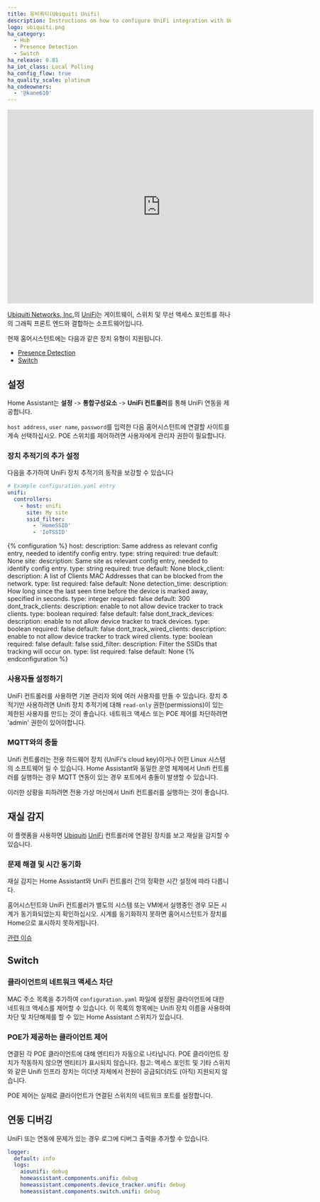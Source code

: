 ```yaml
---
title: 유비쿼티(Ubiquiti Unifi)
description: Instructions on how to configure UniFi integration with UniFi Controller by Ubiquiti.
logo: ubiquiti.png
ha_category:
  - Hub
  - Presence Detection
  - Switch
ha_release: 0.81
ha_iot_class: Local Polling
ha_config_flow: true
ha_quality_scale: platinum
ha_codeowners:
  - '@kane610'
---
```


<div class='videoWrapper'>
<iframe width="690" height="437" src="https://www.youtube.com/embed/Z_6eDtWumsA" frameborder="0" allow="accelerometer; autoplay; encrypted-media; gyroscope; picture-in-picture" allowfullscreen></iframe>
</div>

[Ubiquiti Networks, Inc.](https://www.ubnt.com/)의 [UniFi](https://unifi-sdn.ubnt.com/)는 게이트웨이, 스위치 및 무선 액세스 포인트를 하나의 그래픽 프론트 엔드와 결합하는 소프트웨어입니다.

현재 홈어시스턴트에는 다음과 같은 장치 유형이 지원됩니다.

- [Presence Detection](#presence-detection)
- [Switch](#switch)

## 설정

Home Assistant는 **설정** -> **통합구성요소** -> **UniFi 컨트롤러**를 통해 UniFi 연동을 제공합니다.

`host address`, `user name`, `password`를 입력한 다음 홈어시스턴트에 연결할 사이트를 계속 선택하십시오. POE 스위치를 제어하려면 사용자에게 관리자 권한이 필요합니다.

### 장치 추적기의 추가 설정

다음을 추가하여 UniFi 장치 추적기의 동작을 보강할 수 있습니다

```yaml
# Example configuration.yaml entry
unifi:
  controllers:
    - host: unifi
      site: My site
      ssid_filter:
        - 'HomeSSID'
        - 'IoTSSID'
```

{% configuration %}
host:
  description: Same address as relevant config entry, needed to identify config entry.
  type: string
  required: true
  default: None
site:
  description: Same site as relevant config entry, needed to identify config entry.
  type: string
  required: true
  default: None
block_client:
  description: A list of Clients MAC Addresses that can be blocked from the network.
  type: list
  required: false
  default: None
detection_time:
  description: How long since the last seen time before the device is marked away, specified in seconds.
  type: integer
  required: false
  default: 300
dont_track_clients:
  description: enable to not allow device tracker to track clients.
  type: boolean
  required: false
  default: false
dont_track_devices:
  description: enable to not allow device tracker to track devices.
  type: boolean
  required: false
  default: false
dont_track_wired_clients:
  description: enable to not allow device tracker to track wired clients.
  type: boolean
  required: false
  default: false
ssid_filter:
  description: Filter the SSIDs that tracking will occur on.
  type: list
  required: false
  default: None
{% endconfiguration %}

### 사용자들 설정하기

UniFi 컨트롤러를 사용하면 기본 관리자 외에 여러 사용자를 만들 수 있습니다. 장치 추적기만 사용하려면 Unifi 장치 추적기에 대해 `read-only` 권한(permissions)이 있는 제한된 사용자를 만드는 것이 좋습니다. 네트워크 액세스 또는 POE 제어를 차단하려면 'admin' 권한이 있어야합니다.

### MQTT와의 충돌

Unifi 컨트롤러는 전용 하드웨어 장치 (UniFi's cloud key)이거나 어떤 Linux 시스템의 소프트웨어 일 수 있습니다. Home Assistant와 동일한 운영 체제에서 Unifi 컨트롤러를 실행하는 경우 MQTT 연동이 있는 경우 포트에서 충돌이 발생할 수 있습니다.

이러한 상황을 피하려면 전용 가상 머신에서 Unifi 컨트롤러를 실행하는 것이 좋습니다.

## 재실 감지

이 플랫폼을 사용하면 [Ubiquiti](https://ubnt.com/) [UniFi](https://www.ubnt.com/enterprise/#unifi) 컨트롤러에 연결된 장치를 보고 재실을 감지할 수 있습니다.

### 문제 해결 및 시간 동기화

재실 감지는 Home Assistant와 UniFi 컨트롤러 간의 정확한 시간 설정에 따라 다릅니다.

홈어시스턴트와 UniFi 컨트롤러가 별도의 시스템 또는 VM에서 실행중인 경우 모든 시계가 동기화되었는지 확인하십시오. 시계를 동기화하지 못하면 홈어시스턴트가 장치를 Home으로 표시하지 못하게됩니다.

[관련 이슈](https://github.com/home-assistant/home-assistant/issues/10507)

## Switch

### 클라이언트의 네트워크 액세스 차단

MAC 주소 목록을 추가하여 `configuration.yaml` 파일에 설정된 클라이언트에 대한 네트워크 액세스를 제어할 수 있습니다. 이 목록의 항목에는 Unifi 장치 이름을 사용하여 차단 및 차단해제를 할 수 있는 Home Assistant 스위치가 있습니다.

### POE가 제공하는 클라이언트 제어

연결된 각 POE 클라이언트에 대해 엔티티가 자동으로 나타납니다. POE 클라이언트 장치가 작동하지 않으면 엔티티가 표시되지 않습니다. 참고: 액세스 포인트 및 기타 스위치와 같은 Unifi 인프라 장치는 이더넷 자체에서 전원이 공급되더라도 (아직) 지원되지 않습니다.

POE 제어는 실제로 클라이언트가 연결된 스위치의 네트워크 포트를 설정합니다.

## 연동 디버깅

UniFi 또는 연동에 문제가 있는 경우 로그에 디버그 출력을 추가할 수 있습니다.

```yaml
logger:
  default: info
  logs:
    aiounifi: debug
    homeassistant.components.unifi: debug
    homeassistant.components.device_tracker.unifi: debug
    homeassistant.components.switch.unifi: debug
```
